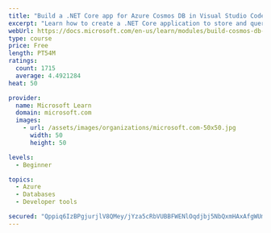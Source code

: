 ```yaml
---
title: "Build a .NET Core app for Azure Cosmos DB in Visual Studio Code"
excerpt: "Learn how to create a .NET Core application to store and query data in Azure Cosmos DB by using Visual Studio Code."
webUrl: https://docs.microsoft.com/en-us/learn/modules/build-cosmos-db-app-with-vscode/
type: course
price: Free
length: PT54M
ratings:
  count: 1715
  average: 4.4921284
heat: 50

provider:
  name: Microsoft Learn
  domain: microsoft.com
  images:
    - url: /assets/images/organizations/microsoft.com-50x50.jpg
      width: 50
      height: 50

levels:
  - Beginner

topics:
  - Azure
  - Databases
  - Developer tools

secured: "Qppiq6IzBPgjurjlV8QMey/jYza5cRbVUBBFWENlOqdjbj5NbQxmHAxAfgWUmaTZctOhKmqr8J+GVqKx0m0ZvBvE0o+gHr3oaQHtT4oaMoaDYuCLS6JL3CR2sEanGsU7yZOnTY2dZG0e7IWZhljycg+5vvRP45w+AAxgAxWZmMr3bB6DDKwBd1r7iM6LZaTIM+S7i2BIymk6o0WkaGU1S6cNvD730s5ISjO67Pc8Vyx9qOV1QNaGZKwGtIYGt7TNXlw44BOCBdRVfKVaydeucruV5QkmhtaK0Uu1xHLI55N8Y8wYDUxFdYb/wfD193+k9no6QN+JkitD5tGJ9uZfCeYzTYTIa/sUKpJRjF84oqR9STxysPVTlUmmXS+9bB3I2/oc4WhIXi2MVM2P2zAQBVcW12JCIXZQ4W8sF4oF2yI=;+P/dznlwDpBzkbMqJsQpYQ=="
---
```


